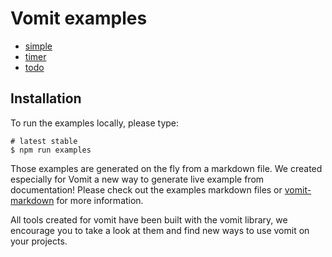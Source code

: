# Vomit examples

* [simple](/examples/simple)
* [timer](/examples/timer)
* [todo](/examples/todo)

## Installation

To run the examples locally, please type:

```shell
# latest stable
$ npm run examples
```

Those examples are generated on the fly from a markdown file. We created especially for Vomit a new way to generate live example from documentation! Please check out the examples markdown files or [vomit-markdown](https://github.com/bredele/vomit-markdown) for more information.

All tools created for vomit have been built with the vomit library, we encourage you to take a look at them and find new ways to use vomit on your projects.

